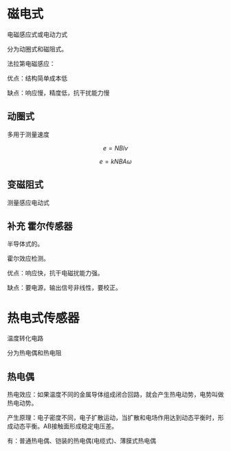 # 磁电式

电磁感应式或电动力式

分为动圈式和磁阻式。

法拉第电磁感应：


优点：结构简单成本低

缺点：响应慢，精度低，抗干扰能力慢

## 动圈式

多用于测量速度

$$ e = NBlv $$

$$ e = kNBA \omega $$

## 变磁阻式

测量感应电动式

## 补充 霍尔传感器

半导体式的。

霍尔效应检测。

优点：响应快，抗干电磁扰能力强。

缺点：要电源，输出信号非线性，要校正。

# 热电式传感器

温度转化电路

分为热电偶和热电阻

## 热电偶

热电效应：如果温度不同的金属导体组成闭合回路，就会产生热电动势，电势叫做热电动势。

产生原理：电子密度不同，电子扩散运动，当扩散和电场作用达到动态平衡时，形成动态平衡。AB接触面形成稳定电压差。

有：普通热电偶、铠装的热电偶(电缆式)、薄膜式热电偶

